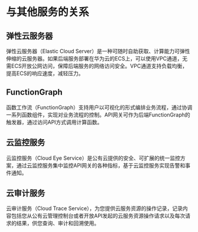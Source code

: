 # 与其他服务的关系<a name="apig-zh-ug-180424079"></a>

## 弹性云服务器<a name="section713910535261"></a>

弹性云服务器（Elastic Cloud Server）是一种可随时自助获取、计算能力可弹性伸缩的云服务器。如果后端服务部署在华为云的ECS上，可以使用VPC通道，无需ECS开放公网访问，保障后端服务的网络访问安全。VPC通道支持负载均衡，提高ECS的响应速度，减轻压力。

## FunctionGraph<a name="section13385618307"></a>

函数工作流（FunctionGraph）支持用户以可视化的形式编排业务流程，通过协调一系列函数组件，实现对业务流程的控制。API网关可作为后端FunctionGraph的触发器，通过访问API方式调用计算函数。

## 云监控服务<a name="section14438570811"></a>

云监控服务（Cloud Eye Service）是公有云提供的安全、可扩展的统一监控方案，通过云监控服务集中监控API网关的各种指标，基于云监控服务实现告警和事件通知。

## 云审计服务<a name="section83951373330"></a>

云审计服务（Cloud Trace Service），为您提供云服务资源的操作记录，记录内容包括您从公有云管理控制台或者开放API发起的云服务资源操作请求以及每次请求的结果，供您查询、审计和回溯使用。

